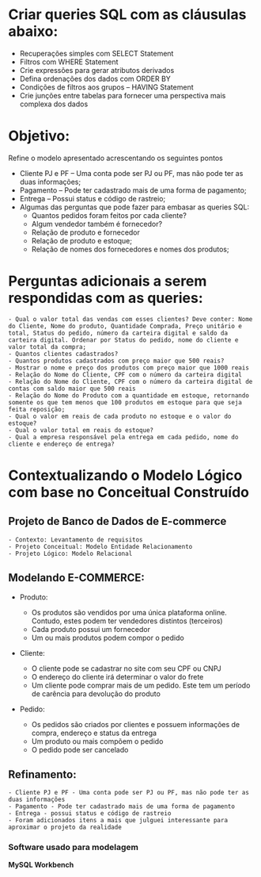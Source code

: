 # Criar queries SQL com as cláusulas abaixo: 

- Recuperações simples com SELECT Statement
- Filtros com WHERE Statement
- Crie expressões para gerar atributos derivados
- Defina ordenações dos dados com ORDER BY
- Condições de filtros aos grupos – HAVING Statement
- Crie junções entre tabelas para fornecer uma perspectiva mais complexa dos dados

# Objetivo:
Refine o modelo apresentado acrescentando os seguintes pontos
- Cliente PJ e PF – Uma conta pode ser PJ ou PF, mas não pode ter as duas informações;
- Pagamento – Pode ter cadastrado mais de uma forma de pagamento;
- Entrega – Possui status e código de rastreio;
- Algumas das perguntas que pode fazer para embasar as queries SQL:
	- Quantos pedidos foram feitos por cada cliente?
	- Algum vendedor também é fornecedor?
	- Relação de produto e fornecedor
	- Relação de produto e estoque;
	- Relação de nomes dos fornecedores e nomes dos produtos;

# Perguntas adicionais a serem respondidas com as queries:
	- Qual o valor total das vendas com esses clientes? Deve conter: Nome do Cliente, Nome do produto, Quantidade Comprada, Preço unitário e total, Status do pedido, número da carteira digital e saldo da carteira digital. Ordenar por Status do pedido, nome do cliente e valor total da compra;
	- Quantos clientes cadastrados?
	- Quantos produtos cadastrados com preço maior que 500 reais?
	- Mostrar o nome e preço dos produtos com preço maior que 1000 reais
	- Relação do Nome do Cliente, CPF com o número da carteira digital
	- Relação do Nome do Cliente, CPF com o número da carteira digital de contas com saldo maior que 500 reais
	- Relação do Nome do Produto com a quantidade em estoque, retornando somente os que tem menos que 100 produtos em estoque para que seja feita reposição;
	- Qual o valor em reais de cada produto no estoque e o valor do estoque?
	- Qual o valor total em reais do estoque?
	- Qual a empresa responsável pela entrega em cada pedido, nome do cliente e endereço de entrega?
	

# Contextualizando o Modelo Lógico com base no Conceitual Construído

## Projeto de Banco de Dados de E-commerce

	- Contexto: Levantamento de requisitos
	- Projeto Conceitual: Modelo Entidade Relacionamento
	- Projeto Lógico: Modelo Relacional

## Modelando E-COMMERCE:
- Produto:
	- Os produtos são vendidos por uma única plataforma online. Contudo, estes podem ter vendedores distintos (terceiros)
	- Cada produto possui um fornecedor
	- Um ou mais produtos podem compor o pedido

- Cliente:
	- O cliente pode se cadastrar no site com seu CPF ou CNPJ
	- O endereço do cliente irá determinar o valor do frete
	- Um cliente pode comprar mais de um pedido. Este tem um período de carência para devolução do produto

- Pedido:
	- Os pedidos são criados por clientes e possuem informações de compra, endereço e status da entrega
	- Um produto ou mais compõem o pedido
	- O pedido pode ser cancelado

## Refinamento:
	- Cliente PJ e PF - Uma conta pode ser PJ ou PF, mas não pode ter as duas informações
	- Pagamento - Pode ter cadastrado mais de uma forma de pagamento
	- Entrega - possui status e código de rastreio
	- Foram adicionados itens a mais que julguei interessante para aproximar o projeto da realidade

### Software usado para modelagem
**MySQL Workbench**
